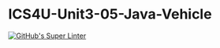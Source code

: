 # ICS4U-Unit3-05-Java-Vehicle

[![GitHub's Super Linter](https://github.com/liam-fletcher1/ICS4U-Unit3-05-Java-Vehicle/workflows/GitHub's%20Super%20Linter/badge.svg)](https://github.com/liam-fletcher1/ICS4U-Unit3-05-Java-Vehicle/actions)
